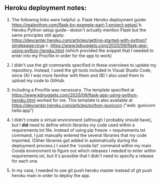 ## Heroku deployment notes:


1. The following links were helpful:
a. Flask Heroku deployment guide: https://realpython.com/flask-by-example-part-1-project-setup/
b. Heroku Python setup guide--doesn't actually mention Flask but the same principles still apply: https://devcenter.heroku.com/articles/getting-started-with-python?singlepage=true
c. https://www.kdnuggets.com/2020/09/flask-app-using-python-heroku.html (which provided the snippet that I needed to enter into my Procfile in order for the app to work)

2. I didn't use the git commands specified in these overviews to update my repository. Instead, I used the git tools included in Visual Studio Code, since (A) I was more familiar with them and (B) I also used them to upload my code to GitHub. 

3. Including a Procfile was necessary. The template specified at https://www.kdnuggets.com/2020/09/flask-app-using-python-heroku.html worked for me. This template is also available at https://devcenter.heroku.com/articles/python-gunicorn ("web: gunicorn hello:app")

4. I didn't create a virtual environment [although I probably should have], but I **did** need to define which libraries my code used within a requirements.txt file. Instead of using pip freeze > requirements.txt command, I just manually entered the several libraries that my code imported. (Other libraries got added in automatically during the deployment process.) I used the 'conda list' command within my main Conda environment to figure out which releases I needed to enter within requirements.txt, but it's possible that I didn't need to specify a release for each one.

5. In my case, I needed to use git push heroku master instead of git push heroku main in order to deploy the app.